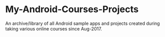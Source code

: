 # My-Android-Courses-Projects
An archive/library of all Android sample apps and projects created during taking various online courses since Aug-2017.
